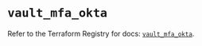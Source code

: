 # `vault_mfa_okta`

Refer to the Terraform Registry for docs: [`vault_mfa_okta`](https://registry.terraform.io/providers/hashicorp/vault/4.2.0/docs/resources/mfa_okta).
